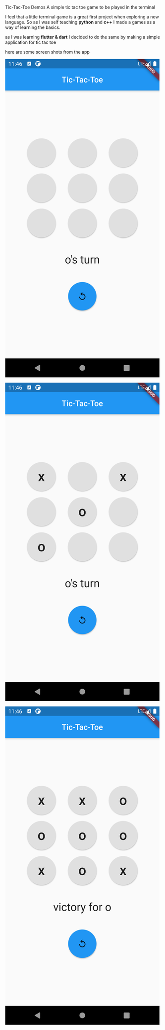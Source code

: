 Tic-Tac-Toe Demos
A simple tic tac toe game to be played in the terminal 

I feel that a little terminal game is a great first project when exploring a new language. So as I was self teaching **python** and **c++** I made a games as a way of learning the basics.

as I was learning **flutter & dart** I decided to do the same by making a simple application for tic tac toe

here are some screen shots from the app

![pic1](./Screenshot_1609166774.png)


![pic2](./Screenshot_1609166808.png)


![pic3](./Screenshot_1609166799.png)


